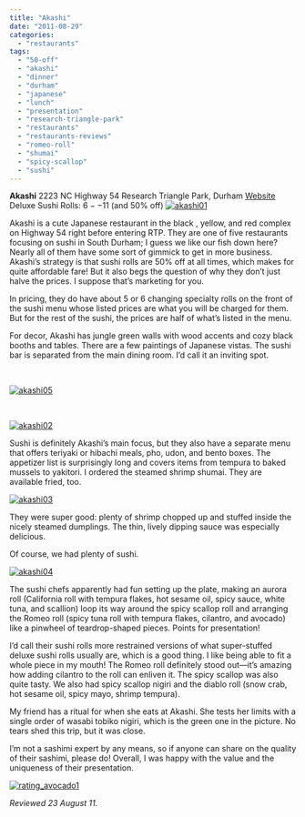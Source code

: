 ```yaml
---
title: "Akashi"
date: "2011-08-29"
categories:
  - "restaurants"
tags:
  - "50-off"
  - "akashi"
  - "dinner"
  - "durham"
  - "japanese"
  - "lunch"
  - "presentation"
  - "research-triangle-park"
  - "restaurants"
  - "restaurants-reviews"
  - "romeo-roll"
  - "shumai"
  - "spicy-scallop"
  - "sushi"
---
```


**Akashi** 2223 NC Highway 54 Research Triangle Park, Durham [Website](http://www.akashisushi54.com/) Deluxe Sushi Rolls: $6--$11 (and 50% off) [![](http://s3.amazonaws.com/thegourmez-wpmedia/2011/08/akashi01.jpg "akashi01")](http://s3.amazonaws.com/thegourmez-wpmedia/2011/08/akashi01.jpg)

Akashi is a cute Japanese restaurant in the black , yellow, and red complex on Highway 54 right before entering RTP. They are one of five restaurants focusing on sushi in South Durham; I guess we like our fish down here? Nearly all of them have some sort of gimmick to get in more business. Akashi’s strategy is that sushi rolls are 50% off at all times, which makes for quite affordable fare! But it also begs the question of why they don’t just halve the prices. I suppose that’s marketing for you.

In pricing, they do have about 5 or 6 changing specialty rolls on the front of the sushi menu whose listed prices are what you will be charged for them. But for the rest of the sushi, the prices are half of what’s listed in the menu.

For decor, Akashi has jungle green walls with wood accents and cozy black booths and tables. There are a few paintings of Japanese vistas. The sushi bar is separated from the main dining room. I’d call it an inviting spot.

 

[![](http://s3.amazonaws.com/thegourmez-wpmedia/2011/08/akashi05.jpg "akashi05")](http://s3.amazonaws.com/thegourmez-wpmedia/2011/08/akashi05.jpg)

 

[![](http://s3.amazonaws.com/thegourmez-wpmedia/2011/08/akashi02.jpg "akashi02")](http://s3.amazonaws.com/thegourmez-wpmedia/2011/08/akashi02.jpg)

Sushi is definitely Akashi’s main focus, but they also have a separate menu that offers teriyaki or hibachi meals, pho, udon, and bento boxes. The appetizer list is surprisingly long and covers items from tempura to baked mussels to yakitori. I ordered the steamed shrimp shumai. They are available fried, too.

[![](http://s3.amazonaws.com/thegourmez-wpmedia/2011/08/akashi03.jpg "akashi03")](http://s3.amazonaws.com/thegourmez-wpmedia/2011/08/akashi03.jpg)

They were super good: plenty of shrimp chopped up and stuffed inside the nicely steamed dumplings. The thin, lively dipping sauce was especially delicious.

Of course, we had plenty of sushi.

[![](http://s3.amazonaws.com/thegourmez-wpmedia/2011/08/akashi04.jpg "akashi04")](http://s3.amazonaws.com/thegourmez-wpmedia/2011/08/akashi04.jpg)

The sushi chefs apparently had fun setting up the plate, making an aurora roll (California roll with tempura flakes, hot sesame oil, spicy sauce, white tuna, and scallion) loop its way around the spicy scallop roll and arranging the Romeo roll (spicy tuna roll with tempura flakes, cilantro, and avocado) like a pinwheel of teardrop-shaped pieces. Points for presentation!

I’d call their sushi rolls more restrained versions of what super-stuffed deluxe sushi rolls usually are, which is a good thing. I like being able to fit a whole piece in my mouth! The Romeo roll definitely stood out—it’s amazing how adding cilantro to the roll can enliven it. The spicy scallop was also quite tasty. We also had spicy scallop nigiri and the diablo roll (snow crab, hot sesame oil, spicy mayo, shrimp tempura).

My friend has a ritual for when she eats at Akashi. She tests her limits with a single order of wasabi tobiko nigiri, which is the green one in the picture. No tears shed this trip, but it was close.

I’m not a sashimi expert by any means, so if anyone can share on the quality of their sashimi, please do! Overall, I was happy with the value and the uniqueness of their presentation.

[![](http://s3.amazonaws.com/thegourmez-wpmedia/2009/02/rating_avocado1.gif "rating_avocado1")](http://s3.amazonaws.com/thegourmez-wpmedia/2009/02/rating_avocado1.gif)

_Reviewed 23 August 11._
